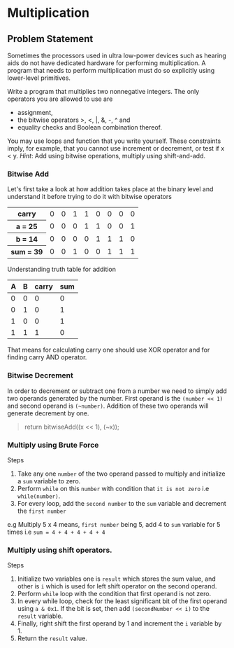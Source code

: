 # Multiplication

## Problem Statement

Sometimes the processors used in ultra low-power devices such as hearing aids do not have dedicated hardware for performing multiplication. A program that needs to perform multiplication must do so explicitly using lower-level primitives.

Write a program that multiplies two nonnegative integers. The only operators you are allowed to use are 
* assignment,
* the bitwise operators >, <, |, &, -, ^ and
* equality checks and Boolean combination thereof.

You may use loops and function that you write yourself. These constraints imply, for example, that you cannot use increment or decrement, or test if x < y.
_Hint_: Add using bitwise operations, multiply using shift-and-add.

### Bitwise Add

Let's first take a look at how addition takes place at the binary level and understand it before trying to do it with bitwise operators

<table>
<tbody>
  <tr>
    <th><span style="font-weight:bold">carry</span></th>
    <td>0</td>
    <td>0</td>
    <td>1</td>
    <td>1</td>
    <td>0</td>
    <td>0</td>
    <td>0</td>
    <td>0</td>
  </tr>
  <tr>
    <th>a = 25</th>
    <td>0</td>
    <td>0</td>
    <td>0</td>
    <td>1</td>
    <td>1</td>
    <td>0</td>
    <td>0</td>
    <td>1</td>
  </tr>
  <tr>
    <th><span style="font-weight:bold">b = 14</span></th>
    <td>0</td>
    <td>0</td>
    <td>0</td>
    <td>0</td>
    <td>1</td>
    <td>1</td>
    <td>1</td>
    <td>0</td>
  </tr>
  <tr>
    <th><span style="font-weight:bold">sum = 39</span></th>
    <td>0</td>
    <td>0</td>
    <td>1</td>
    <td>0</td>
    <td>0</td>
    <td>1</td>
    <td>1</td>
    <td>1</td>
  </tr>
</tbody>
</table>

Understanding truth table for addition

| A | B | carry | sum |
|----|----|----|----|
| 0 | 0 | 0 | 0 |
| 0 | 1 | 0 | 1 |
| 1 | 0 | 0 | 1 |
| 1 | 1 | 1 | 0 |

That means for calculating carry one should use XOR operator and for finding carry AND operator.

### Bitwise Decrement

In order to decrement or subtract one from a number we need to simply add two operands generated by the number. First operand is the `(number << 1)` and second operand is `(~number)`. Addition of these two operands will generate decrement by one.
> return bitwiseAdd((x << 1), (~x));

### Multiply using Brute Force

Steps
1. Take any one `number` of the two operand passed to multiply and initialize a `sum` variable to zero.
2. Perform `while` on this `number` with condition that `it is not zero` i.e `while(number)`.
3. For every loop, add the `second number` to the `sum` variable and decrement the `first number`

e.g Multiply 5 x 4 means, `first number` being 5, add 4 to `sum` variable for 5 times i.e `sum = 4 + 4 + 4 + 4 + 4`

### Multiply using shift operators.

Steps
1. Initialize two variables one is `result` which stores the sum value, and other is `i` which is used for left shift operator on the second operand.
2. Perform `while` loop with the condition that first operand is not zero.
3. In every while loop, check for the least significant bit of the first operand using `a & 0x1`. If the bit is set, then add `(secondNumber << i)` to the `result` variable.
4. Finally, right shift the first operand by 1 and increment the `i` variable by 1.
5. Return the `result` value.
